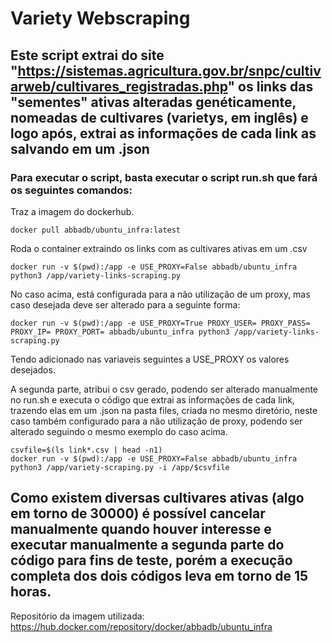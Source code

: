 # Variety Webscraping 
## Este script extrai do site "https://sistemas.agricultura.gov.br/snpc/cultivarweb/cultivares_registradas.php" os links das "sementes" ativas alteradas genéticamente, nomeadas de cultivares (varietys, em inglês) e logo após, extrai as informações de cada link as salvando em um .json

### Para executar o script, basta executar o script run.sh que fará os seguintes comandos:
Traz a imagem do dockerhub.
```
docker pull abbadb/ubuntu_infra:latest
``` 
Roda o container extraindo os links com as cultivares ativas em um .csv
```
docker run -v $(pwd):/app -e USE_PROXY=False abbadb/ubuntu_infra python3 /app/variety-links-scraping.py
```
No caso acima, está configurada para a não utilização de um proxy, mas caso desejada deve ser alterado para a seguinte forma:
```
docker run -v $(pwd):/app -e USE_PROXY=True PROXY_USER= PROXY_PASS= PROXY_IP= PROXY_PORT= abbadb/ubuntu_infra python3 /app/variety-links-scraping.py
```
Tendo adicionado nas variaveis seguintes a USE_PROXY os valores desejados.

A segunda parte, atribui o csv gerado, podendo ser alterado manualmente no run.sh e executa o código que extrai as informações de cada link, trazendo elas em um .json na pasta files, criada no mesmo diretório, neste caso também configurado para a não utilização de proxy, podendo ser alterado seguindo o mesmo exemplo do caso acima.
```
csvfile=$(ls link*.csv | head -n1)
docker run -v $(pwd):/app -e USE_PROXY=False abbadb/ubuntu_infra python3 /app/variety-scraping.py -i /app/$csvfile
```

## Como existem diversas cultivares ativas (algo em torno de 30000) é possível cancelar manualmente quando houver interesse e executar manualmente a segunda parte do código para fins de teste, porém a execução completa dos dois códigos leva em torno de 15 horas.

Repositório da imagem utilizada: https://hub.docker.com/repository/docker/abbadb/ubuntu_infra